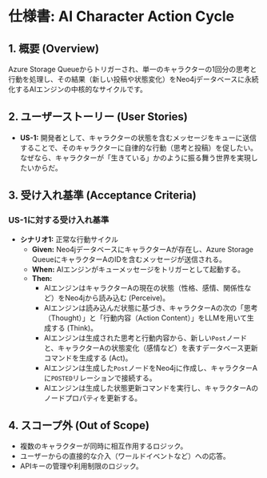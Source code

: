 # 仕様書: AI Character Action Cycle

## 1. 概要 (Overview)

Azure Storage Queueからトリガーされ、単一のキャラクターの1回分の思考と行動を処理し、その結果（新しい投稿や状態変化）をNeo4jデータベースに永続化するAIエンジンの中核的なサイクルです。

## 2. ユーザーストーリー (User Stories)

-   **US-1:** 開発者として、キャラクターの状態を含むメッセージをキューに送信することで、そのキャラクターに自律的な行動（思考と投稿）を促したい。なぜなら、キャラクターが「生きている」かのように振る舞う世界を実現したいからだ。

## 3. 受け入れ基準 (Acceptance Criteria)

### US-1に対する受け入れ基準

-   **シナリオ1:** 正常な行動サイクル
    -   **Given:** Neo4jデータベースにキャラクターAが存在し、Azure Storage QueueにキャラクターAのIDを含むメッセージが送信される。
    -   **When:** AIエンジンがキューメッセージをトリガーとして起動する。
    -   **Then:**
        -   AIエンジンはキャラクターAの現在の状態（性格、感情、関係性など）をNeo4jから読み込む (Perceive)。
        -   AIエンジンは読み込んだ状態に基づき、キャラクターAの次の「思考（Thought）」と「行動内容（Action Content）」をLLMを用いて生成する (Think)。
        -   AIエンジンは生成された思考と行動内容から、新しい`Post`ノードと、キャラクターAの状態変化（感情など）を表すデータベース更新コマンドを生成する (Act)。
        -   AIエンジンは生成した`Post`ノードをNeo4jに作成し、キャラクターAに`POSTED`リレーションで接続する。
        -   AIエンジンは生成した状態更新コマンドを実行し、キャラクターAのノードプロパティを更新する。

## 4. スコープ外 (Out of Scope)

-   複数のキャラクターが同時に相互作用するロジック。
-   ユーザーからの直接的な介入（ワールドイベントなど）への応答。
-   APIキーの管理や利用制限のロジック。
